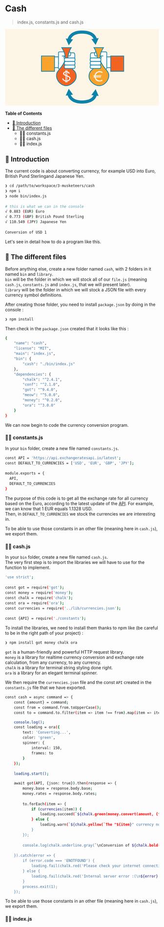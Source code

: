 # Cash

> index.js, constants.js and cash.js

![](images/feature-currency-conversion.jpg)

<!-- START doctoc generated TOC please keep comment here to allow auto update -->
<!-- DON'T EDIT THIS SECTION, INSTEAD RE-RUN doctoc TO UPDATE -->
**Table of Contents**

- [🐣 Introduction](#-introduction)
- [📁 The different files](#-the-different-files)
  - 🏃‍♀️ constants.js
  - 🏃‍♀️ cash.js
  - 🏃‍♀️ index.js

<!-- END doctoc generated TOC please keep comment here to allow auto update -->


## 🐣 Introduction
The current code is about converting currency, for example USD into Euro, British Pund Sterlingand Japanese Yen.

```sh
❯ cd /path/to/workspace/3-musketeers/cash
❯ npm i
❯ node bin/index.js

# this is what we can in the console
√ 0.883 (EUR) Euro
√ 0.773 (GBP) British Pound Sterling
√ 110.549 (JPY) Japanese Yen

Conversion of USD 1
```

Let's see in detail how to do a program like this.


## 📁 The different files
Before anything else, create a new folder named `cash`, with 2 folders in it named `bin` and `library`.   
`bin` will be the folder in which we will stock all of our `file.js` (meaning `cash.js`, `constants.js` and `index.js`, that we will present later).   
`library` will be the folder in which we will stock a JSON file with every currency symbol definitions.

After creating those folder, you need to install `package.json` by doing in the console :

```sh
❯ npm install
```

Then check in the `package.json` created that it looks like this :

```sh
{
	"name": "cash",
	"license": "MIT",
	"main": "index.js",
	"bin": {
		"cash": "./bin/index.js"
	},
	"dependencies": {
		"chalk": "^2.4.1",
		"conf": "^2.1.0",
		"got": "^9.4.0",
		"meow": "^5.0.0",
		"money": "^0.2.0",
		"ora": "^3.0.0"
	}
}
```

We can now begin to code the currency conversion program.


### 🏃‍♀️ constants.js
In your `bin` folder, create a new file named `constants.js`.

```sh
const API = 'https://api.exchangeratesapi.io/latest';
const DEFAULT_TO_CURRENCIES = ['USD', 'EUR', 'GBP', 'JPY'];

module.exports = {
  API,
  DEFAULT_TO_CURRENCIES
}
```

The purpose of this code is to get all the exchange rate for all currency based on the Euro, according to the latest update of the [API](https://api.exchangeratesapi.io/latest). For example, we can know that 1 EUR equals 1.1328 USD.   
Then, in `DEFAULT_TO_CURRENCIES` we stock the currencies we are interesting in.   

To be able to use those constants in an other file (meaning here in `cash.js`), we export them.


### 🏃‍♀️ cash.js
In your `bin` folder, create a new file named `cash.js`.   
The very first step is to import the libraries we will have to use for the function to implement.

```sh
'use strict';

const got = require('got');
const money = require('money');
const chalk = require('chalk');
const ora = require('ora');
const currencies = require('../lib/currencies.json');

const {API} = require('./constants');
```

To install the libraries, we need to install them thanks to npm like (be careful to be in the right path of your project) :

```sh
❯ npm install got money chalk ora
```

`got` is a human-friendly and powerful HTTP request library.   
`money` is a library for realtime currency conversion and exchange rate calculation, from any currency, to any currency.   
`chalk` is a library for terminal string styling done right.   
`ora` is a library for an elegant terminal spinner.   

We then require the `currencies.json` file and the const `API` created in the `constants.js` file that we have exported.

```sh
const cash = async command => {
	const {amount} = command;
	const from = command.from.toUpperCase();
	const to = command.to.filter(item => item !== from).map(item => item.toUpperCase());
```

```sh
	console.log();
	const loading = ora({
		text: 'Converting...',
		color: 'green',
		spinner: {
			interval: 150,
			frames: to
		}
	});

	loading.start();
```

```sh
	await got(API, {json: true}).then(response => {
		money.base = response.body.base;
		money.rates = response.body.rates;

		to.forEach(item => {
			if (currencies[item]) {
				loading.succeed(`${chalk.green(money.convert(amount, {from, to: item}).toFixed(3))} ${`(${item})`} ${currencies[item]}`);
			} else {
				loading.warn(`${chalk.yellow(`The "${item}" currency not found `)}`);
			}
		});

		console.log(chalk.underline.gray(`\nConversion of ${chalk.bold(from)} ${chalk.bold(amount)}`));

	}).catch(error => {
		if (error.code === 'ENOTFOUND') {
			loading.fail(chalk.red('Please check your internet connection!\n'));
		} else {
			loading.fail(chalk.red('Internal server error :(\n${error}'));
		}
		process.exit(1);
	});

```

To be able to use those constants in an other file (meaning here in `cash.js`), we export them.


### 🏃‍♀️ index.js
